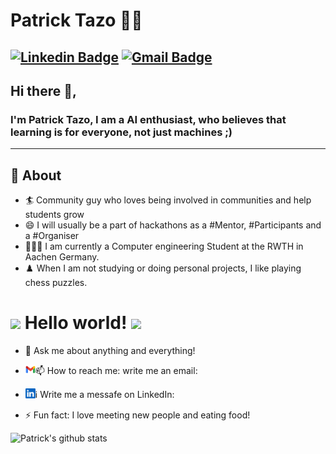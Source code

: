 # Patrick Tazo 👨‍💻

[![Linkedin Badge](https://img.shields.io/badge/-tazokuetep24-blue?style=flat-square&logo=Linkedin&logoColor=white&link=https://www.linkedin.com/in/patrick-tazo-kuete-b39866255)](https://www.linkedin.com/in/patrick-tazo-kuete-b39866255) 
[![Gmail Badge](https://img.shields.io/badge/-tazokuetep@gmail.com-c14438?style=flat-square&logo=Gmail&logoColor=white&link=mailto:tazokuetep@gmail.com)](mailto:tazokuetep@gmail.com)
---

## Hi there 👋,

### I'm Patrick Tazo, I am a AI enthusiast, who believes that learning is for everyone, not just machines ;)
-------
  
## 🧐 About

- 🏄‍ Community guy who loves being involved in communities and help students grow
- 😄 I will usually be a part of hackathons as a #Mentor, #Participants and a #Organiser
- 👨🏽‍🎓 I am currently a Computer engineering Student at the RWTH in Aachen Germany.
- ♟️ When I am not studying or doing personal projects, I like playing chess puzzles.


# <img src="https://github.com/TheDudeThatCode/TheDudeThatCode/blob/master/Assets/Hi.gif" width="29px"> Hello world!&nbsp;<img src="https://github.com/TheDudeThatCode/TheDudeThatCode/blob/master/Assets/Earth.gif" width="24px">

- 💬 Ask me about anything and everything!
- <p>📫 How to reach me: write me an email: <a href="mailto:tazokuetep@gmail.com">
  <img height="16" align="left" alt="Mail" src="image/icons/gmail.png" />
</a></p>
- <p>ℹ️ Write me a messafe on LinkedIn: <a href="https://https://www.linkedin.com/in/patrick-tazo-kuete-b39866255/">
  <img height="16" align="left" alt="LinkedIn" src="image/icons/linkedin.png" />
</a></p>
- ⚡ Fun fact: I love meeting new people and eating food!



![Patrick's github stats](https://github-readme-stats.vercel.app/api?username=tazokuetep24&show_icons=true)


